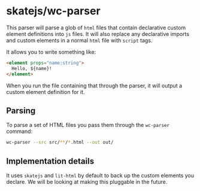 # skatejs/wc-parser

This parser will parse a glob of `html` files that contain declarative custom element definitions into `js` files. It will also replace any declarative imports and custom elements in a normal `html` file with `script` tags.

It allows you to write something like:

```html
<element props="name:string">
  Hello, ${name}!
</element>
```

When you run the file containing that through the parser, it will output a custom element definition for it.

## Parsing

To parse a set of HTML files you pass them through the `wc-parser` command:

```sh
wc-parser --src src/**/*.html --out out/
```

## Implementation details

It uses `skatejs` and `lit-html` by default to back up the custom elements you declare. We will be looking at making this pluggable in the future.

